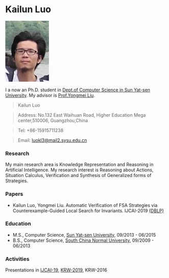 # Kailun Luo 
![mypc](pc.jpg)

I a now an Ph.D. student in [Dept.of Computer Science in Sun Yat-sen University](http://sdcs.sysu.edu.cn). My advisor is [Prof.Yongmei Liu](http://sdcs.sysu.edu.cn/content/2490).


  >Kailun Luo
  
  >Address: No.132 East Waihuan Road, Higher Education Mega center,510006, Guangzhou,China
  
  >Tel: +86-15915711238
  
  >Email: luokl3@mail2.sysu.edu.cn




### Research

My main research area is Knowledge Representation and Reasoning in Artificial Intelligence. My research interest is Reasoning about Actions, Situation Calculus, Verification and Synthesis of Generalized forms of Strategies. 

### Papers

- Kailun Luo, Yongmei Liu. Automatic Verification of FSA Strategies via Counterexample-Guided Local Search for Invariants. IJCAI-2019 [(DBLP)](https://dblp.uni-trier.de/pers/hd/l/Luo:Kailun)

### Education

- M.S., Computer Science, [Sun Yat-sen University](http://sdcs.sysu.edu.cn), 09/2013 - 06/2015
- B.S., Computer Science, [South China Normal University](http://cs.scnu.edu.cn), 09/2009 - 06/2013

### Activities

Presentations in [IJCAI-19](https://www.ijcai19.org), [KRW-2019](http://kr2019.sgmtu.edu.cn), KRW-2016


